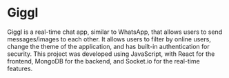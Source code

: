 # Giggl
Giggl is a real-time chat app, similar to WhatsApp, that allows users to send messages/images to each other. It allows users to filter by online users, change the theme of the application, and has built-in authentication for security. This project was developed using JavaScript, with React for the frontend, MongoDB for the backend, and Socket.io for the real-time features.

